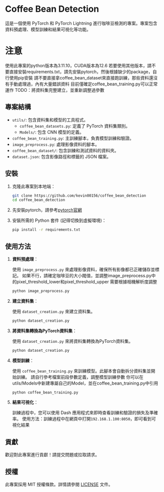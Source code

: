 # Coffee Bean Detection

這是一個使用 PyTorch 和 PyTorch Lightning 進行咖啡豆檢測的專案。專案包含資料預處理、模型訓練和結果可視化等功能。
# 注意

使用此專案的python版本為3.11.10，CUDA版本為12.6
若要使用其他版本，請不要直接安裝requirements.txt，請先安裝pytorch，然後根據缺少的package，自行使用pip安裝
請不要直接拿coffee_bean_dataset來直接跑訓練，那些資料還沒有手動處理過，內有大量錯誤資料
目前僅確定coffee_bean_training.py可以正常運作
TODO：將資料集完整建立，並重新調整過參數

## 專案結構

- `utils/`: 包含資料集和模型的工具程式。
  - `coffee_bean_datasets.py`: 定義了 PyTorch 資料集類別。
  - `Models/`: 包含 CNN 模型的定義。
- `coffee_bean_training.py`: 主訓練腳本，負責模型訓練和驗證。
- `image_preprocess.py`: 處理影像資料的腳本。
- `coffee_bean_dataset/`: 包含訓練和測試資料的資料夾。
- `dataset.json`: 包含影像路徑和標籤的 JSON 檔案。

## 安裝

1. 克隆此專案到本地端：

   ```bash
   git clone https://github.com/kevin00156/coffee_bean_detection
   cd coffee_bean_detection
   ```  

2. 先安裝pytorch，請參考[pytorch官網](https://pytorch.org/get-started/locally/)

3. 安裝所需的 Python 套件 (記得切換到虛擬環境)：

   ```bash
   pip install -r requirements.txt
   ```

## 使用方法

1. **資料預處理**：

   使用 `image_preprocess.py` 來處理影像資料，確保所有影像都已正確儲存並標記。
   如果不行，請確定咖啡豆的大小閥值，並調整image_preprocess.py中的pixel_threshold_lower和pixel_threshold_upper
   需要根據相機解析度調整

   ```bash
   python image_preprocess.py
   ```

2. **建立資料集**：

   使用 `dataset_creation.py` 來建立資料集。

   ```bash
   python dataset_creation.py
   ```

3. **將資料集轉換為PyTorch資料集**：

   使用 `dataset_creation.py` 來將資料集轉換為PyTorch資料集。

   ```bash
   python dataset_creation.py
   ```

4. **模型訓練**：

   使用 `coffee_bean_training.py` 來訓練模型。此腳本會自動拆分資料集並開始訓練。
   請自行參考檔案前段參數定義，調整模型訓練參數
   你可以在utils/Models中新建專屬自己的Model，並在coffee_bean_training.py中引用

   ```bash
   python coffee_bean_training.py
   ```

3. **結果可視化**：

   訓練過程中，您可以使用 Dash 應用程式來即時查看訓練和驗證的損失及準確率。
   使用方法：訓練過程中在網頁中打開`192.168.1.100:8050`，即可看到可視化結果

## 貢獻

歡迎對此專案進行貢獻！請提交問題或拉取請求。

## 授權

此專案採用 MIT 授權條款。詳情請參閱 [LICENSE](LICENSE) 文件。
